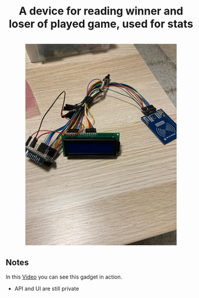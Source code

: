 <h1 align="center">
	A device for reading winner and loser of played game, used for stats
</h1>

<p align="center">
	<br>
	<img width=400 src="assets/proto_without_breadboard.jpeg">
</p>

## Notes
In this [Video](/assets/arduino-mkr1000-compressed.mov) you can see this gadget in action.
- API and UI are still private
